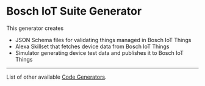 # Bosch IoT Suite Generator

This generator creates

- JSON Schema files for validating things managed in Bosch IoT Things
- Alexa Skillset that fetches device data from Bosch IoT Things
- Simulator generating device test data and publishes it to Bosch IoT Things


----------

List of other available [Code Generators](../Readme.md).
